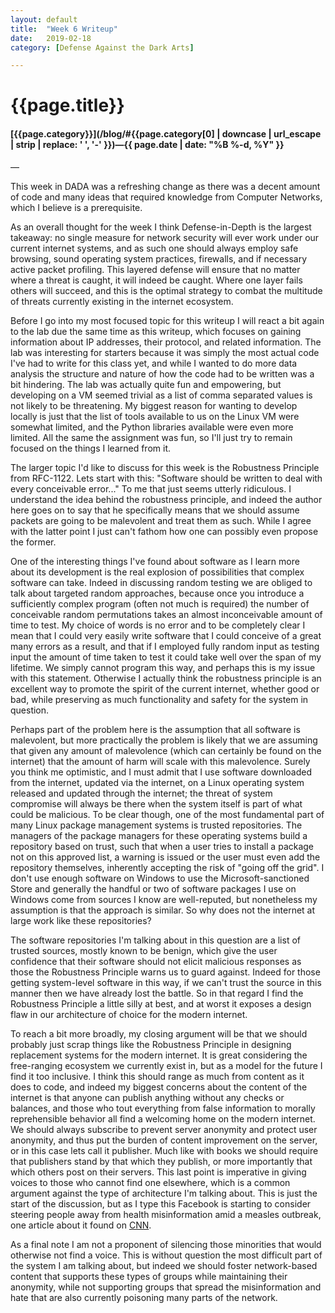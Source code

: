 ```yaml
---
layout: default
title:  "Week 6 Writeup"
date:   2019-02-18
category: [Defense Against the Dark Arts]

---
```


# {{page.title}}

#### [{{page.category}}](/blog/#{{page.category[0] | downcase | url_escape | strip | replace: ' ', '-' }})&mdash;{{ page.date | date: "%B %-d, %Y" }} 

—

This week in DADA was a refreshing change as there was a decent amount of code and many ideas that required knowledge from Computer Networks, which I believe is a prerequisite.

As an overall thought for the week I think Defense-in-Depth is the largest takeaway: no single measure for network security will ever work under our current internet systems, and as such one should always employ safe browsing, sound operating system practices, firewalls, and if necessary active packet profiling. This layered defense will ensure that no matter where a threat is caught, it will indeed be caught. Where one layer fails others will succeed, and this is the optimal strategy to combat the multitude of threats currently existing in the internet ecosystem.

Before I go into my most focused topic for this writeup I will react a bit again to the lab due the same time as this writeup, which focuses on gaining information about IP addresses, their protocol, and related information. The lab was interesting for starters because it was simply the most actual code I've had to write for this class yet, and while I wanted to do more data analysis the structure and nature of how the code had to be written was a bit hindering. The lab was actually quite fun and empowering, but developing on a VM seemed trivial as a list of comma separated values is not likely to be threatening. My biggest reason for wanting to develop locally is just that the list of tools available to us on the Linux VM were somewhat limited, and the Python libraries available were even more limited. All the same the assignment was fun, so I'll just try to remain focused on the things I learned from it.

The larger topic I'd like to discuss for this week is the Robustness Principle from RFC-1122. Lets start with this: "Software should be written to deal with every conceivable error..." To me that just seems utterly ridiculous. I understand the idea behind the robustness principle, and indeed the author here goes on to say that he specifically means that we should assume packets are going to be malevolent and treat them as such. While I agree with the latter point I just can't fathom how one can possibly even propose the former.

One of the interesting things I've found about software as I learn more about its development is the real explosion of possibilities that complex software can take. Indeed in discussing random testing we are obliged to talk about targeted random approaches, because once you introduce a sufficiently complex program (often not much is required) the number of conceivable random permutations takes an almost inconceivable amount of time to test. My choice of words is no error and to be completely clear I mean that I could very easily write software that I could conceive of a great many errors as a result, and that if I employed fully random input as testing input the amount of time taken to test it could take well over the span of my lifetime. We simply cannot program this way, and perhaps this is my issue with this statement. Otherwise I actually think the robustness principle is an excellent way to promote the spirit of the current internet, whether good or bad, while preserving as much functionality and safety for the system in question.

Perhaps part of the problem here is the assumption that all software is malevolent, but more practically the problem is likely that we are assuming that given any amount of malevolence (which can certainly be found on the internet) that the amount of harm will scale with this malevolence. Surely you think me optimistic, and I must admit that I use software downloaded from the internet, updated via the internet, on a Linux operating system released and updated through the internet; the threat of system compromise will always be there when the system itself is part of what could be malicious. To be clear though, one of the most fundamental part of many Linux package management systems is trusted repositories. The managers of the package managers for these operating systems build a repository based on trust, such that when a user tries to install a package not on this approved list, a warning is issued or the user must even add the repository themselves, inherently accepting the risk of "going off the grid". I don't use enough software on Windows to use the Microsoft-sanctioned Store and generally the handful or two of software packages I use on Windows come from sources I know are well-reputed, but nonetheless my assumption is that the approach is similar. So why does not the internet at large work like these repositories?

The software repositories I'm talking about in this question are a list of trusted sources, mostly known to be benign, which give the user confidence that their software should not elicit malicious responses as those the Robustness Principle warns us to guard against. Indeed for those getting system-level software in this way, if we can't trust the source in this manner then we have already lost the battle. So in that regard I find the Robustness Principle a little silly at best, and at worst it exposes a design flaw in our architecture of choice for the modern internet.

To reach a bit more broadly, my closing argument will be that we should probably just scrap things like the Robustness Principle in designing replacement systems for the modern internet. It is great considering the free-ranging ecosystem we currently exist in, but as a model for the future I find it too inclusive. I think this should range as much from content as it does to code, and indeed my biggest concerns about the content of the internet is that anyone can publish anything without any checks or balances, and those who tout everything from false information to morally reprehensible behavior all find a welcoming home on the modern internet. We should always subscribe to prevent server anonymity and protect user anonymity, and thus put the burden of content improvement on the server, or in this case lets call it publisher. Much like with books we should require that publishers stand by that which they publish, or more importantly that which others post on their servers. This last point is imperative in giving voices to those who cannot find one elsewhere, which is a common argument against the type of architecture I'm talking about. This is just the start of the discussion, but as I type this Facebook is starting to consider steering people away from health misinformation amid a measles outbreak, one article about it found on [CNN](https://www.cnn.com/2019/02/15/health/facebook-anti-vaccine-posts-bn/index.html).

As a final note I am not a proponent of silencing those minorities that would otherwise not find a voice. This is without question the most difficult part of the system I am talking about, but indeed we should foster network-based content that supports these types of groups while maintaining their anonymity, while not supporting groups that spread the misinformation and hate that are also currently poisoning many parts of the network.